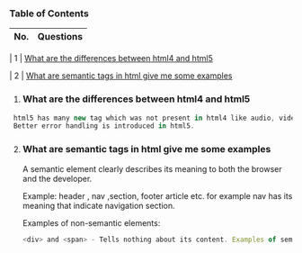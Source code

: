 ### Table of Contents

| No. | Questions |
| --- | --------- |

| 1 | [What are the differences between html4 and html5](#what-are-the-differences-between-html4-and-html5)

| 2 | [ What are semantic tags in html give me some examples](#what-are-semantic-tags-in-html-give-me-some-examples)

1.  ### What are the differences between html4 and html5

```javascript
 html5 has many new tag which was not present in html4 like audio, video canvas tag etc.
 Better error handling is introduced in html5.
```

2.  ### What are semantic tags in html give me some examples

    A semantic element clearly describes its meaning to both the browser and the developer.

    Example: header , nav ,section, footer article etc. for example nav has its meaning that indicate navigation section.

    Examples of non-semantic elements:

    ```javascript
    <div> and <span> - Tells nothing about its content. Examples of semantic elements.
    ```
